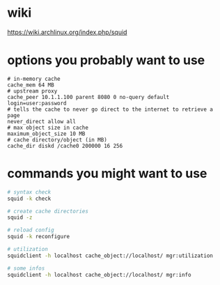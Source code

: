 # wiki
https://wiki.archlinux.org/index.php/squid

# options you probably want to use
```config
# in-memory cache
cache_mem 64 MB
# upstream proxy
cache_peer 10.1.1.100 parent 8080 0 no-query default login=user:password
# tells the cache to never go direct to the internet to retrieve a page
never_direct allow all
# max object size in cache
maximum_object_size 10 MB
# cache directory/object (in MB)
cache_dir diskd /cache0 200000 16 256
```

# commands you might want to use
```bash
# syntax check
squid -k check

# create cache directories
squid -z

# reload config
squid -k reconfigure

# utilization
squidclient -h localhost cache_object://localhost/ mgr:utilization

# some infos
squidclient -h localhost cache_object://localhost/ mgr:info
```
